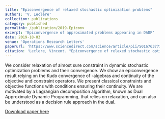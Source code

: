 ```yaml
---
title: "Epiconvergence of relaxed stochastic optimization problems"
authors: 'V. Leclère'
collection: publications
category: published
permalink: /publication/2019-Epiconv
excerpt: 'Epiconvergence of approximated problems appearing in DADP'
date: 2019-10-03
venue: 'Operations Research Letters'
paperurl: 'https://www.sciencedirect.com/science/article/pii/S0167637719302317'
citation: 'Leclere, Vincent. "Epiconvergence of relaxed stochastic optimization problems." Operations Research Letters 47.6 (2019): 553-559.'
---
```

We consider relaxation of almost sure constraint in dynamic stochastic optimization problems and their convergence. We show an epiconvergence result relying on the Kudo convergence of -algebras and continuity of the objective and constraint operators. We present classical constraints and objective functions with conditions ensuring their continuity. We are motivated by a Lagrangian decomposition algorithm, known as Dual Approximate Dynamic Programming, that relies on relaxation, and can also be understood as a decision rule approach in the dual.

[Download paper here](../files/papers/2019-Epiconv.pdf)

